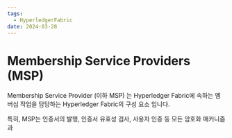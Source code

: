 ```yaml
---
tags:
  - HyperledgerFabric
date: 2024-03-28
---
```

# Membership Service Providers (MSP)

Membership Service Provider (이하 MSP) 는 Hyperledger Fabric에 속하는 멤버십 작업을 담당하는 Hyperledger Fabric의 구성 요소 입니다.

특히, MSP는 인증서의 발행, 인증서 유효성 검사, 사용자 인증 등 모든 암호화 매커니즘과 